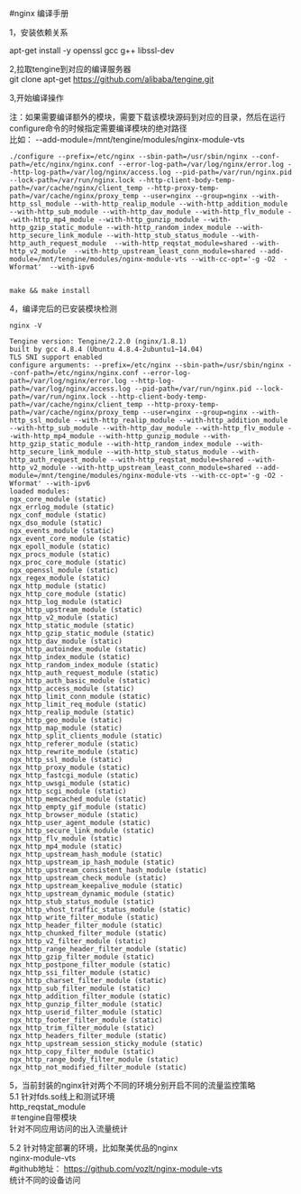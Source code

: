 #nginx 编译手册


1，安装依赖关系


apt-get install -y openssl gcc g++ libssl-dev


2,拉取tengine到对应的编译服务器  
git clone apt-get https://github.com/alibaba/tengine.git

3,开始编译操作  

注：如果需要编译额外的模块，需要下载该模块源码到对应的目录，然后在运行configure命令的时候指定需要编译模块的绝对路径  
比如： --add-module=/mnt/tengine/modules/nginx-module-vts  


    ./configure --prefix=/etc/nginx --sbin-path=/usr/sbin/nginx --conf-path=/etc/nginx/nginx.conf --error-log-path=/var/log/nginx/error.log --http-log-path=/var/log/nginx/access.log --pid-path=/var/run/nginx.pid --lock-path=/var/run/nginx.lock --http-client-body-temp-path=/var/cache/nginx/client_temp --http-proxy-temp-path=/var/cache/nginx/proxy_temp --user=nginx --group=nginx --with-http_ssl_module --with-http_realip_module --with-http_addition_module --with-http_sub_module --with-http_dav_module --with-http_flv_module --with-http_mp4_module --with-http_gunzip_module --with-http_gzip_static_module --with-http_random_index_module --with-http_secure_link_module --with-http_stub_status_module --with-http_auth_request_module  --with-http_reqstat_module=shared --with-http_v2_module  --with-http_upstream_least_conn_module=shared --add-module=/mnt/tengine/modules/nginx-module-vts --with-cc-opt='-g -O2  -Wformat'  --with-ipv6


    make && make install

4，编译完后的已安装模块检测  

    nginx -V

    Tengine version: Tengine/2.2.0 (nginx/1.8.1)
    built by gcc 4.8.4 (Ubuntu 4.8.4-2ubuntu1~14.04)
    TLS SNI support enabled
    configure arguments: --prefix=/etc/nginx --sbin-path=/usr/sbin/nginx --conf-path=/etc/nginx/nginx.conf --error-log-path=/var/log/nginx/error.log --http-log-path=/var/log/nginx/access.log --pid-path=/var/run/nginx.pid --lock-path=/var/run/nginx.lock --http-client-body-temp-path=/var/cache/nginx/client_temp --http-proxy-temp-path=/var/cache/nginx/proxy_temp --user=nginx --group=nginx --with-http_ssl_module --with-http_realip_module --with-http_addition_module --with-http_sub_module --with-http_dav_module --with-http_flv_module --with-http_mp4_module --with-http_gunzip_module --with-http_gzip_static_module --with-http_random_index_module --with-http_secure_link_module --with-http_stub_status_module --with-http_auth_request_module --with-http_reqstat_module=shared --with-http_v2_module --with-http_upstream_least_conn_module=shared --add-module=/mnt/tengine/modules/nginx-module-vts --with-cc-opt='-g -O2 -Wformat' --with-ipv6
    loaded modules:
    ngx_core_module (static)
    ngx_errlog_module (static)
    ngx_conf_module (static)
    ngx_dso_module (static)
    ngx_events_module (static)
    ngx_event_core_module (static)
    ngx_epoll_module (static)
    ngx_procs_module (static)
    ngx_proc_core_module (static)
    ngx_openssl_module (static)
    ngx_regex_module (static)
    ngx_http_module (static)
    ngx_http_core_module (static)
    ngx_http_log_module (static)
    ngx_http_upstream_module (static)
    ngx_http_v2_module (static)
    ngx_http_static_module (static)
    ngx_http_gzip_static_module (static)
    ngx_http_dav_module (static)
    ngx_http_autoindex_module (static)
    ngx_http_index_module (static)
    ngx_http_random_index_module (static)
    ngx_http_auth_request_module (static)
    ngx_http_auth_basic_module (static)
    ngx_http_access_module (static)
    ngx_http_limit_conn_module (static)
    ngx_http_limit_req_module (static)
    ngx_http_realip_module (static)
    ngx_http_geo_module (static)
    ngx_http_map_module (static)
    ngx_http_split_clients_module (static)
    ngx_http_referer_module (static)
    ngx_http_rewrite_module (static)
    ngx_http_ssl_module (static)
    ngx_http_proxy_module (static)
    ngx_http_fastcgi_module (static)
    ngx_http_uwsgi_module (static)
    ngx_http_scgi_module (static)
    ngx_http_memcached_module (static)
    ngx_http_empty_gif_module (static)
    ngx_http_browser_module (static)
    ngx_http_user_agent_module (static)
    ngx_http_secure_link_module (static)
    ngx_http_flv_module (static)
    ngx_http_mp4_module (static)
    ngx_http_upstream_hash_module (static)
    ngx_http_upstream_ip_hash_module (static)
    ngx_http_upstream_consistent_hash_module (static)
    ngx_http_upstream_check_module (static)
    ngx_http_upstream_keepalive_module (static)
    ngx_http_upstream_dynamic_module (static)
    ngx_http_stub_status_module (static)
    ngx_http_vhost_traffic_status_module (static)
    ngx_http_write_filter_module (static)
    ngx_http_header_filter_module (static)
    ngx_http_chunked_filter_module (static)
    ngx_http_v2_filter_module (static)
    ngx_http_range_header_filter_module (static)
    ngx_http_gzip_filter_module (static)
    ngx_http_postpone_filter_module (static)
    ngx_http_ssi_filter_module (static)
    ngx_http_charset_filter_module (static)
    ngx_http_sub_filter_module (static)
    ngx_http_addition_filter_module (static)
    ngx_http_gunzip_filter_module (static)
    ngx_http_userid_filter_module (static)
    ngx_http_footer_filter_module (static)
    ngx_http_trim_filter_module (static)
    ngx_http_headers_filter_module (static)
    ngx_http_upstream_session_sticky_module (static)
    ngx_http_copy_filter_module (static)
    ngx_http_range_body_filter_module (static)
    ngx_http_not_modified_filter_module (static)



5，当前封装的nginx针对两个不同的环境分别开启不同的流量监控策略  
  5.1 针对fds.so线上和测试环境   
  http_reqstat_module   
  ＃tengine自带模块   
  针对不同应用访问的出入流量统计  
  
  
  5.2 针对特定部署的环境，比如聚美优品的nginx  
  nginx-module-vts  
  #github地址： https://github.com/vozlt/nginx-module-vts  
  统计不同的设备访问